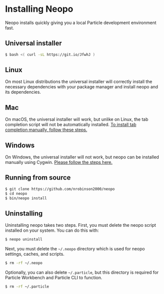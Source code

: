 # Installing Neopo

Neopo installs quickly giving you a local Particle development environment fast.

## Universal installer

```bash
$ bash <( curl -sL https://git.io/JfwhJ )
```

## Linux

On most Linux distributions the universal installer will correctly install the necessary dependencies with your package manager and install neopo and its dependencies.

## Mac

On macOS, the universal installer will work, but unlike on Linux, the tab completion script will not be automatically installed. [To install tab completion manually, follow these steps.](../full-docs#tab-completion)

## Windows

On Windows, the universal installer will not work, but neopo can be installed manually using Cygwin. [Please follow the steps here.](../windows.md)

## Running from source

```bash
$ git clone https://github.com/nrobinson2000/neopo
$ cd neopo
$ bin/neopo install
```

## Uninstalling

Uninstalling neopo takes two steps. First, you must delete the neopo script installed on your system. You can do this with:

```bash
$ neopo uninstall
```

Next, you must delete the `~/.neopo` directory which is used for neopo settings, caches, and scripts.

```bash
$ rm -rf ~/.neopo
```

Optionally, you can also delete `~/.particle`, but this directory is required for Particle Workbench and Particle CLI to function.

```bash
$ rm -rf ~/.particle
```